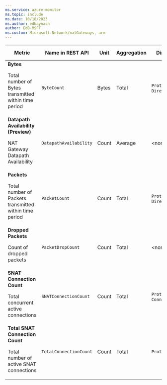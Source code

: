 ```yaml
---
ms.service: azure-monitor
ms.topic: include
ms.date: 10/18/2023
ms.author: edbaynash
author: EdB-MSFT
ms.custom: Microsoft.Network/natGateways, arm
---
```

<!--
NOTE:  This content is automatically generated using API calls to Azure. 
Any edits made on these files will be overwritten in the next run of the script. 
There is no benefit in editing these files directly.  
-->
  
  
|Metric|Name in REST API|Unit|Aggregation|Dimensions|Time Grains|DS Export|
|---|---|---|---|---|---|---|
|**Bytes**<p><p>Total number of Bytes transmitted within time period |`ByteCount` |Bytes |Total |`Protocol`, `Direction`|PT1M, PT1H |No|
|**Datapath Availability (Preview)**<p><p>NAT Gateway Datapath Availability |`DatapathAvailability` |Count |Average |\<none\>|PT1M, PT1H |No|
|**Packets**<p><p>Total number of Packets transmitted within time period |`PacketCount` |Count |Total |`Protocol`, `Direction`|PT1M, PT1H |No|
|**Dropped Packets**<p><p>Count of dropped packets |`PacketDropCount` |Count |Total |\<none\>|PT1M, PT1H |No|
|**SNAT Connection Count**<p><p>Total concurrent active connections |`SNATConnectionCount` |Count |Total |`Protocol`, `ConnectionState`|PT1M, PT1H |No|
|**Total SNAT Connection Count**<p><p>Total number of active SNAT connections |`TotalConnectionCount` |Count |Total |`Protocol`|PT1M, PT1H |No|